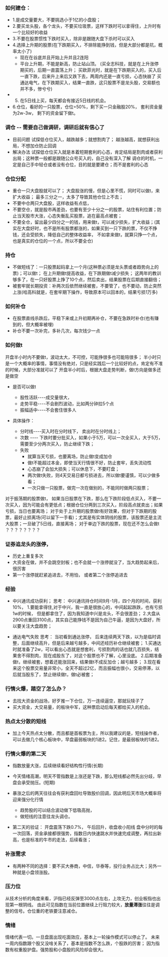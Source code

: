 
### 如何建仓：
- 1.是成交量要大，不要挑选小于1亿的小盘股； 
- 2.要买龙头股，各个龙头，不要买垃圾票，这样下跌时可以拿得住，上升时有一个比较好的收益
- 3.不要在股票惯性下跌时买入，除非是跟随大盘下杀时可以买入
- 4.选择上升期的股票(在下跌期买入，不排除能挣到钱，但是大部分都是坑，概率太小了)
   - 现在在谷底并且开始上升并且2连阳
   - 平台上升期，不能是新高，防止站山顶。
 (买全志科技，就是在上升涨停期买的，后期一直震荡上升； 
  买欧菲光时，就是在下跌期买入的，买入后一直下跌，后来升上来后又跌下去，两周内还是一直亏损，心态快崩了
  买通达电气，在下跌期买入，结果一直跌，这只股票不是龙头股，交易额也并不多，惨兮兮)
- 5. 在5日线上买，每天都会有接近5日线的机会。
- 6.仓位，看好的一只股票，仓位=50%，剩下买一只金融股20%， 套利资金量为2w-3w， 剩下的资金留下做t。


### 调仓 -- 需要自己做调研，调研后就有信心了
- 目前问题
  试探低仓位买入，越跌越多；就想割肉了； 越涨越高，就想获利出局，不想加仓防止回调
- 解决办法
  试探低仓位买入就是本着短期套利的心态，肯定结局是割肉或者获利出局；这种票一般都是跟随公众号买入的，自己没有深入了解
  调仓的时机，一定是自己手中轻仓或者没有仓位，目的就是要建仓；而不是套利的心态

### 仓位分配
- 重仓一只大盘股就可以了； 大盘股涨的慢，但是心里不慌，同时可以做t，来扩大收益； 最多三分之一，太多了导致其他仓位上不去；
- 不要中仓两只大盘股，这样收益有点低，
- 不要空仓，就是股市再差劲，也要有至少十分之一的股票，站住有利位置；防止当天股市大涨，心态失衡乱买股票，追在最高点被套；
- 不要全仓，留出最少四分之一的钱，用来做t，可以减少损失，扩大收益；(其实在大盘好时，也不是所有股票都涨的，如果买到一只下跌的票，不仅不挣钱，还会受损失，降低自己的整体收益率，
    不如拿来做t，就算只挣一个点，也是真实的仓位的一个点，所以不要全仓)

### 持仓
- 不做短线了：一只股票起码拿上一个月(这种票必须是龙头票或者趋势向上的票)；可以做t； 在上升期做t提高收益，在下跌期做t减少损失；
    这两年的教训够多了，在一只好股票上挣了10个点，然后卖出，结果股票在后期直接翻倍；
- 被套牢就长期投资：补两次后依然继续被套，不要管了，也不要动，防止突然上涨(哈高科就是，在套牢期下操作，导致原本可以回本的，结果亏损1万多)


### 如何补仓
- 在股票直线杀跌后，平稳下来或上升初期再补仓，不要在急跌时补仓(也有赚到的，但大概率被埋)
- 补仓不要一次补完，多补几次，每次钱少一点

### 如何做t
开盘半小时内不要做t，波动太大，不可控，可能挣很多也可能陪很多； 半小时只是一个大概率的事情，事情没有绝对，只是经实践后一个比较好的点，肯定有不准的时候，大部分准就可以了
开盘半小时后，根据大盘走势判断，做t方向是做多还是做空

- 是否可以做t
   - 股性活跃----成交量很大，
   - 走势平稳----不会剧烈波动，比如两分钟拉5个点
   - 振幅适中----不会套住很多人   
   
- 具体操作：
  - 分时线----买入时在分时线下， 卖出时在分时线上；  
  - 次数 ---- 下跌时要分批买入，如果小于5万，可以一次全买入，大于5万，需要至少分两次买入，防止继续下跌；
  - 失败
    - 就算当天亏损，也要离场，防止做t变成加仓
    - 做t不能超过本金，即使当天行情很不好，防止套牢，丢失流动性
    - 心态崩了会加大损失；可以休息下，不要盯盘；
    - 两次做t失败，则4天交易日都亏损进去，所以做t要谨慎，可以少做多看；
    - 一次只做一只股票，做完一次在做别的，不能同时做两只股票；

对于振荡期的股票做t， 如果当日股票在下跌，那么在下跌阶段低点买入，不要一次买入，因为可能会有更低点；根据仓位分两到三次买入，阶段高点就卖出；如果亏损，当日也要离场；
对于处于上升期的股票做t有好效果，但对于下跌期的股票，最好止损离场(可以留下一手看)；尤其是有实体阴线的股票，该股票还是主流大股票；一旦破了5日线，直接离场；
对于单边下跌的股票，现在还不怎么会做t ？？？？？？？？


### 证券追龙头的涨停，
- 历史上重复多次
- 大资金在做，并不会跳空封板；也不会就一个涨停就没了，当大趋势起来后，很厉害
- 第一个涨停就赶紧追进去，不用怕， 或者第二个涨停追进去


### 经验
- 中兴通讯成功获利；
 思考： 中兴通讯持仓时间9月-1月，四个月的时间，获利10%， 
 1.要能拿得住,对于中兴，我一直是很放心的，中间起起跌跌，也有亏损1w的时候， 但是都拿住了，因为我知道中兴是龙头，不会很差劲；
 2.大盘从2900点重回3100点，其实自己能挣钱不是因为自己牛逼，是因为大盘好，所以要关注大盘趋势；

- 通达电气失败
  思考： 当初看到通达涨停， 后来连续两天下跌，以为是临时调整，后面继续高升，但是后来越亏越多，中间还经历补仓继续被套；
  1.买通达时就准备了2w，可以看出心态就是想套利，亏损割肉的话也就几百损失，结果舍不得割肉，现在成股东了，对这个股票也不了解，心里没底。
  2.后期准备做t，继续被套，想着还能涨回来，结果做t不成反加仓；越亏越多；
  3.现在看来这个股票交易量非常小，全天不超过2亿，而且振幅也很小，交易停滞，以后就当股东了，禁止继续做t，做t必被套；

### 行情火爆，踏空了怎么办？
- 去找大资金的战场，好歹推一下仓位，万一连续逼空，那就玩犊子了
- 买大资金，大交易量，的板块中军，这种票启动后每天都给买入的机会。


### 热点太分散的短线
-  加上今天热点太分散，而且都是首板票为主，所以我建议的是，短线操作者，
可以去做几个核心板块中，早盘最弱板块的1进2。记住，是最弱板块的1进2。

### 行情火爆的第二天
- 指数放量大涨，后续继续看好结构性行情(长期)
- 今天情绪高潮，明天不管指数是上涨还是下跌，那么短线都必然先出分歧，早盘会承受抛压。(短期)
- 暴涨之后的两天往往会有获利盘回吐导致股价回调，因此明后天市场大概率将迎来强分化行情
   - 趋势股的可以结合波动做下低吸高抛，
   - 做短线的注意往龙头调仓。

- 第二天的验证： 开盘震荡下跌0.7%， 午后回升，收盘收小阳线
  盘中分时的每一次回落，资金承接都很强势，指数日内快速跳水并快速完成调整，再拉出新高，也是标准的牛市的走法，后续看涨；

### 补涨需求
- 有两种不同的选择：要不买大券商，中信，华泰等，投行业务占比大；另外一种就是小盘领涨股。

### 压力位
从技术分析的角度来看，沪指已经反弹至3000点左右，上攻无力，创业板指也出现第一根阴线。
由此可见指数在当前位置继续上行阻力较大，**放量滞涨**往往是调整的信号。仓位重的老铁要注意减仓。

### 情绪
情绪代表一切。一旦盘面出现吃面效应，基本上一轮操作模式可以停止了。
未来一周内指数跟个股又没啥关系了，基本是指数不怎么跌，个股跌的厉害；
因为指数有权重股护盘。强势股和小盘股的风险却会很大。
